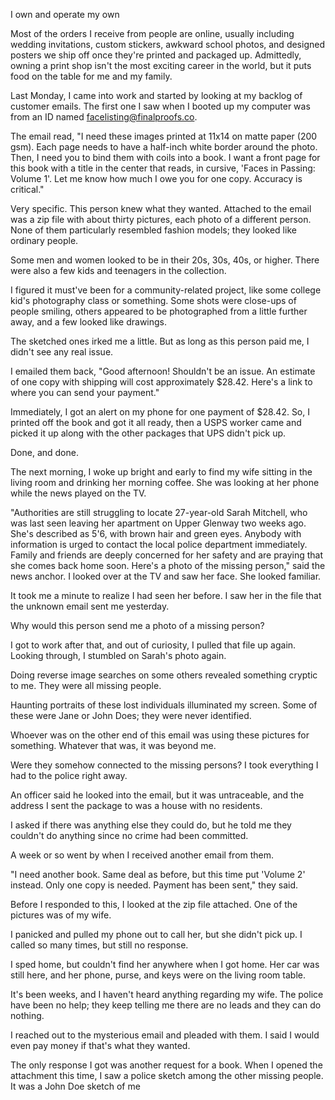 I own and operate my own 

Most of the orders I receive from people are online, usually including wedding invitations, custom stickers, awkward school photos, and designed posters we ship off once they're printed and packaged up. Admittedly, owning a print shop isn't the most exciting career in the world, but it puts food on the table for me and my family.

Last Monday, I came into work and started by looking at my backlog of customer emails. The first one I saw when I booted up my computer was from an ID named facelisting@finalproofs.co.

The email read, "I need these images printed at 11x14 on matte paper (200 gsm). Each page needs to have a half-inch white border around the photo. Then, I need you to bind them with coils into a book. I want a front page for this book with a title in the center that reads, in cursive, 'Faces in Passing: Volume 1'. Let me know how much I owe you for one copy. Accuracy is critical."

Very specific. This person knew what they wanted.
Attached to the email was a zip file with about thirty pictures, each photo of a different person. None of them particularly resembled fashion models; they looked like ordinary people.

Some men and women looked to be in their 20s, 30s, 40s, or higher. There were also a few kids and teenagers in the collection.

I figured it must've been for a community-related project, like some college kid's photography class or something. Some shots were close-ups of people smiling, others appeared to be photographed from a little further away, and a few looked like drawings.

The sketched ones irked me a little. But as long as this person paid me, I didn't see any real issue.

I emailed them back, "Good afternoon! Shouldn't be an issue. An estimate of one copy with shipping will cost approximately $28.42. Here's a link to where you can send your payment."

Immediately, I got an alert on my phone for one payment of $28.42. So, I printed off the book and got it all ready, then a USPS worker came and picked it up along with the other packages that UPS didn't pick up.

Done, and done.

The next morning, I woke up bright and early to find my wife sitting in the living room and drinking her morning coffee. She was looking at her phone while the news played on the TV.

"Authorities are still struggling to locate 27-year-old Sarah Mitchell, who was last seen leaving her apartment on Upper Glenway two weeks ago. She's described as 5'6, with brown hair and green eyes. Anybody with information is urged to contact the local police department immediately. Family and friends are deeply concerned for her safety and are praying that she comes back home soon. Here's a photo of the missing person," said the news anchor.
I looked over at the TV and saw her face. She looked familiar.

It took me a minute to realize I had seen her before. I saw her in the file that the unknown email sent me yesterday.

Why would this person send me a photo of a missing person?

I got to work after that, and out of curiosity, I pulled that file up again. Looking through, I stumbled on Sarah's photo again.

Doing reverse image searches on some others revealed something cryptic to me. They were all missing people.

Haunting portraits of these lost individuals illuminated my screen. Some of these were Jane or John Does; they were never identified.

Whoever was on the other end of this email was using these pictures for something. Whatever that was, it was beyond me.

Were they somehow connected to the missing persons? I took everything I had to the police right away.

An officer said he looked into the email, but it was untraceable, and the address I sent the package to was a house with no residents.

I asked if there was anything else they could do, but he told me they couldn't do anything since no crime had been committed.

A week or so went by when I received another email from them.

"I need another book. Same deal as before, but this time put 'Volume 2' instead. Only one copy is needed. Payment has been sent," they said.

Before I responded to this, I looked at the zip file attached. One of the pictures was of my wife.

I panicked and pulled my phone out to call her, but she didn't pick up. I called so many times, but still no response.

I sped home, but couldn't find her anywhere when I got home. Her car was still here, and her phone, purse, and keys were on the living room table.

It's been weeks, and I haven't heard anything regarding my wife. The police have been no help; they keep telling me there are no leads and they can do nothing.

I reached out to the mysterious email and pleaded with them. I said I would even pay money if that's what they wanted.

The only response I got was another request for a book. When I opened the attachment this time, I saw a police sketch among the other missing people.
It was a John Doe sketch of me
